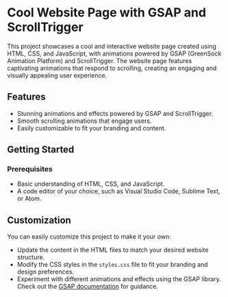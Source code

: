 # Cool Website Page with GSAP and ScrollTrigger

This project showcases a cool and interactive website page created using HTML, CSS, and JavaScript, with animations powered by GSAP (GreenSock Animation Platform) and ScrollTrigger. The website page features captivating animations that respond to scrolling, creating an engaging and visually appealing user experience.

## Features

- Stunning animations and effects powered by GSAP and ScrollTrigger.
- Smooth scrolling animations that engage users.
- Easily customizable to fit your branding and content.

## Getting Started

### Prerequisites

- Basic understanding of HTML, CSS, and JavaScript.
- A code editor of your choice, such as Visual Studio Code, Sublime Text, or Atom.

## Customization

You can easily customize this project to make it your own:

- Update the content in the HTML files to match your desired website structure.
- Modify the CSS styles in the `styles.css` file to fit your branding and design preferences.
- Experiment with different animations and effects using the GSAP library. Check out the [GSAP documentation](https://greensock.com/docs/v3/GSAP) for guidance.

